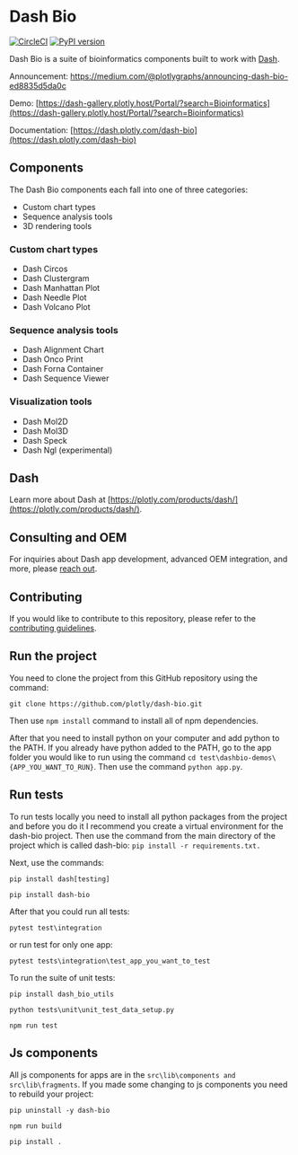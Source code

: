 # Dash Bio
[![CircleCI](https://circleci.com/gh/plotly/dash-bio/tree/master.svg?style=svg)](https://circleci.com/gh/plotly/dash-bio)
[![PyPI version](https://badge.fury.io/py/dash-bio.svg)](https://badge.fury.io/py/dash-bio)

Dash Bio is a suite of bioinformatics components built to work with
[Dash](https://github.com/plotly/dash/).

Announcement: https://medium.com/@plotlygraphs/announcing-dash-bio-ed8835d5da0c

Demo:
[https://dash-gallery.plotly.host/Portal/?search=Bioinformatics](https://dash-gallery.plotly.host/Portal/?search=Bioinformatics)

Documentation:
[https://dash.plotly.com/dash-bio](https://dash.plotly.com/dash-bio)

## Components

The Dash Bio components each fall into one of three categories:

- Custom chart types
- Sequence analysis tools
- 3D rendering tools


### Custom chart types

- Dash Circos
- Dash Clustergram
- Dash Manhattan Plot
- Dash Needle Plot
- Dash Volcano Plot

### Sequence analysis tools

- Dash Alignment Chart
- Dash Onco Print
- Dash Forna Container
- Dash Sequence Viewer

### Visualization tools

- Dash Mol2D
- Dash Mol3D
- Dash Speck
- Dash Ngl (experimental)

## Dash

Learn more about Dash at
[https://plotly.com/products/dash/](https://plotly.com/products/dash/).

## Consulting and OEM

For inquiries about Dash app development, advanced OEM integration,
and more, please [reach
out](https://plotly.typeform.com/to/mH1Cpb).

## Contributing

If you would like to contribute to this repository, please refer to
the [contributing
guidelines](https://github.com/plotly/dash-bio/blob/master/CONTRIBUTING.md).

## Run the project

You need to clone the project from this GitHub repository
using the command:

`git clone https://github.com/plotly/dash-bio.git`

Then use `npm install` command to install all of npm dependencies.

After that you need to install python on your computer and add python to the PATH.
If you already have python added to the PATH, go to the app folder you would like
to run using the command `cd test\dashbio-demos\{APP_YOU_WANT_TO_RUN}`.
Then use the command `python app.py`.

## Run tests

To run tests locally you need to install all python packages from the project
and before you do it I recommend you create a virtual environment
for the dash-bio project. Then use the command from the main directory of the
project which is called dash-bio:
`pip install -r requirements.txt.`

Next, use the commands:

`pip install dash[testing]`

`pip install dash-bio`

After that you could run all tests:

`pytest test\integration`

or run test for only one app:

`pytest tests\integration\test_app_you_want_to_test`

To run the suite of unit tests:

`pip install dash_bio_utils`

`python tests\unit\unit_test_data_setup.py`

`npm run test`

## Js components

All js components for apps are in the `src\lib\components and src\lib\fragments`. 
If you made some changing to js components you need to rebuild your project:

`pip uninstall -y dash-bio`

`npm run build`

`pip install .`